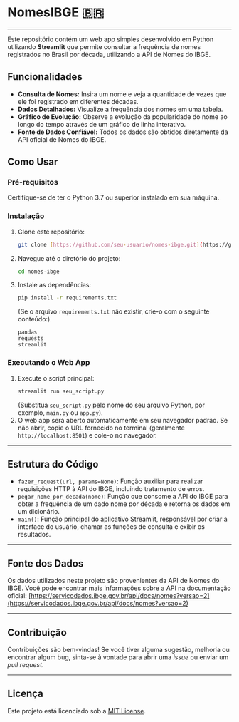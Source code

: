 # NomesIBGE 🇧🇷

---

Este repositório contém um web app simples desenvolvido em Python utilizando **Streamlit** que permite consultar a frequência de nomes registrados no Brasil por década, utilizando a API de Nomes do IBGE.

## Funcionalidades

* **Consulta de Nomes:** Insira um nome e veja a quantidade de vezes que ele foi registrado em diferentes décadas.
* **Dados Detalhados:** Visualize a frequência dos nomes em uma tabela.
* **Gráfico de Evolução:** Observe a evolução da popularidade do nome ao longo do tempo através de um gráfico de linha interativo.
* **Fonte de Dados Confiável:** Todos os dados são obtidos diretamente da API oficial de Nomes do IBGE.

## Como Usar

### Pré-requisitos

Certifique-se de ter o Python 3.7 ou superior instalado em sua máquina.

### Instalação

1.  Clone este repositório:
    ```bash
    git clone [https://github.com/seu-usuario/nomes-ibge.git](https://github.com/seu-usuario/nomes-ibge.git)
    ```
2.  Navegue até o diretório do projeto:
    ```bash
    cd nomes-ibge
    ```
3.  Instale as dependências:
    ```bash
    pip install -r requirements.txt
    ```
    (Se o arquivo `requirements.txt` não existir, crie-o com o seguinte conteúdo:)
    ```
    pandas
    requests
    streamlit
    ```

### Executando o Web App

1.  Execute o script principal:
    ```bash
    streamlit run seu_script.py
    ```
    (Substitua `seu_script.py` pelo nome do seu arquivo Python, por exemplo, `main.py` ou `app.py`).
2.  O web app será aberto automaticamente em seu navegador padrão. Se não abrir, copie o URL fornecido no terminal (geralmente `http://localhost:8501`) e cole-o no navegador.

---

## Estrutura do Código

* `fazer_request(url, params=None)`: Função auxiliar para realizar requisições HTTP à API do IBGE, incluindo tratamento de erros.
* `pegar_nome_por_decada(nome)`: Função que consome a API do IBGE para obter a frequência de um dado nome por década e retorna os dados em um dicionário.
* `main()`: Função principal do aplicativo Streamlit, responsável por criar a interface do usuário, chamar as funções de consulta e exibir os resultados.

---

## Fonte dos Dados

Os dados utilizados neste projeto são provenientes da API de Nomes do IBGE. Você pode encontrar mais informações sobre a API na documentação oficial: [https://servicodados.ibge.gov.br/api/docs/nomes?versao=2](https://servicodados.ibge.gov.br/api/docs/nomes?versao=2)

---

## Contribuição

Contribuições são bem-vindas! Se você tiver alguma sugestão, melhoria ou encontrar algum bug, sinta-se à vontade para abrir uma *issue* ou enviar um *pull request*.

---

## Licença

Este projeto está licenciado sob a [MIT License](https://opensource.org/licenses/MIT).
